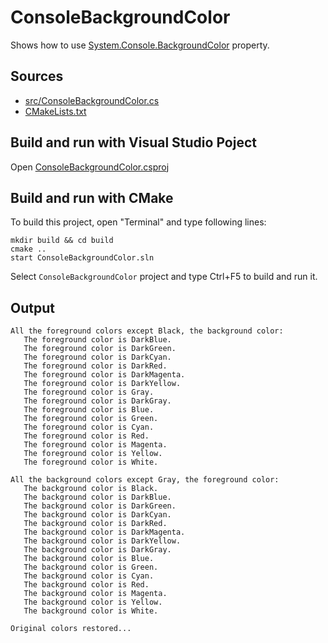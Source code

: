# ConsoleBackgroundColor

Shows how to use [System.Console.BackgroundColor](https://learn.microsoft.com/en-us/dotnet/api/system.console.backgroundcolor) property.

## Sources

* [src/ConsoleBackgroundColor.cs](src/ConsoleBackgroundColor.cs)
* [CMakeLists.txt](CMakeLists.txt)

## Build and run with Visual Studio Poject

Open [ConsoleBackgroundColor.csproj](ConsoleBackgroundColor.csproj)

## Build and run with CMake

To build this project, open "Terminal" and type following lines:

```batch
mkdir build && cd build
cmake ..
start ConsoleBackgroundColor.sln
```

Select `ConsoleBackgroundColor` project and type Ctrl+F5 to build and run it.

## Output

```
All the foreground colors except Black, the background color:
   The foreground color is DarkBlue.
   The foreground color is DarkGreen.
   The foreground color is DarkCyan.
   The foreground color is DarkRed.
   The foreground color is DarkMagenta.
   The foreground color is DarkYellow.
   The foreground color is Gray.
   The foreground color is DarkGray.
   The foreground color is Blue.
   The foreground color is Green.
   The foreground color is Cyan.
   The foreground color is Red.
   The foreground color is Magenta.
   The foreground color is Yellow.
   The foreground color is White.

All the background colors except Gray, the foreground color:
   The background color is Black.
   The background color is DarkBlue.
   The background color is DarkGreen.
   The background color is DarkCyan.
   The background color is DarkRed.
   The background color is DarkMagenta.
   The background color is DarkYellow.
   The background color is DarkGray.
   The background color is Blue.
   The background color is Green.
   The background color is Cyan.
   The background color is Red.
   The background color is Magenta.
   The background color is Yellow.
   The background color is White.

Original colors restored...
```
